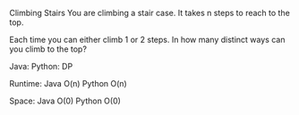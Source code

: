 Climbing Stairs
You are climbing a stair case. It takes n steps to reach to the top.

Each time you can either climb 1 or 2 steps. In how many distinct ways can you climb to the top?



Java:
Python:
DP

Runtime:
Java O(n) Python O(n)

Space:
Java O(0) Python O(0)
